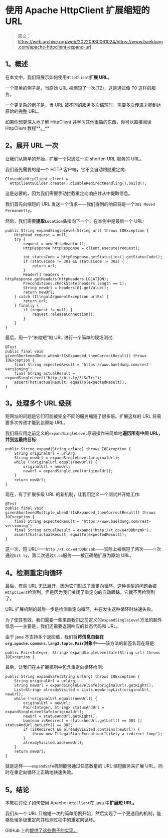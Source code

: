# 使用 Apache HttpClient 扩展缩短的 URL

> 原文：<https://web.archive.org/web/20220930061024/https://www.baeldung.com/apache-httpclient-expand-url>

## 1。概述

在本文中，我们将展示如何使用`HttpClient`**扩展 URL。**

一个简单的例子是，当原始 URL 被缩短了一次(T2)，这是通过像 T0 这样的服务。

一个更复杂的例子是，当 URL 被不同的服务多次缩短时，需要多次传递才能到达原始的完整 URL。

如果你想更深入地了解 HttpClient 并学习其他很酷的东西，你可以直接阅读 HttpClient 教程**[。](/web/20220813064331/https://www.baeldung.com/httpclient-guide "Cool basic and more advanced things you can do with the HttpClient 4")**

## 2。展开 URL 一次

让我们从简单的开始，扩展一个只通过一次 shorten URL 服务的 URL。

我们首先需要的是一个 HTTP 客户端，它不会自动跟随重定向:

```
CloseableHttpClient client = 
  HttpClientBuilder.create().disableRedirectHandling().build();
```

这是必要的，因为我们需要手动拦截重定向响应并从中提取信息。

我们首先向缩短的 URL 发送一个请求——我们得到的响应将是一个`301 Moved Permanently`。

然后，我们需要**提取`Location`头**指向下一个，在本例中是最后一个 URL:

```
public String expandSingleLevel(String url) throws IOException {
    HttpHead request = null;
    try {
        request = new HttpHead(url);
        HttpResponse httpResponse = client.execute(request);

        int statusCode = httpResponse.getStatusLine().getStatusCode();
        if (statusCode != 301 && statusCode != 302) {
            return url;
        }
        Header[] headers = httpResponse.getHeaders(HttpHeaders.LOCATION);
        Preconditions.checkState(headers.length == 1);
        String newUrl = headers[0].getValue();
        return newUrl;
    } catch (IllegalArgumentException uriEx) {
        return url;
    } finally {
        if (request != null) {
            request.releaseConnection();
        }
    }
}
```

最后，用一个“未缩短”的 URL 进行一个简单的现场测试:

```
@Test
public final void givenShortenedOnce_whenUrlIsExpanded_thenCorrectResult() throws IOException {
    final String expectedResult = "https://www.baeldung.com/rest-versioning";
    final String actualResult = expandSingleLevel("http://bit.ly/3LScTri");
    assertThat(actualResult, equalTo(expectedResult));
}
```

## 3。处理多个 URL 级别

短网址的问题是它们可能被完全不同的服务缩短了很多倍。扩展这样的 URL 将需要多次传递才能到达原始 URL。

我们将应用之前定义的`expandSingleLevel`原语操作来简单地**遍历所有中间 URL，并到达最终目标**:

```
public String expand(String urlArg) throws IOException {
    String originalUrl = urlArg;
    String newUrl = expandSingleLevel(originalUrl);
    while (!originalUrl.equals(newUrl)) {
        originalUrl = newUrl;
        newUrl = expandSingleLevel(originalUrl);
    }
    return newUrl;
}
```

现在，有了扩展多级 URL 的新机制，让我们定义一个测试并开始工作:

```
@Test
public final void givenShortenedMultiple_whenUrlIsExpanded_thenCorrectResult() throws IOException {
    final String expectedResult = "https://www.baeldung.com/rest-versioning";
    final String actualResult = expand("http://t.co/e4rDDbnzmk");
    assertThat(actualResult, equalTo(expectedResult));
}
```

这一次，短 URL——`http://t.co/e4rDDbnzmk`——实际上被缩短了两次——一次通过`bit.ly`，第二次通过`t.co`服务——被正确地扩展为原始 URL。

## 4。检测重定向循环

最后，有些 URL 无法展开，因为它们形成了重定向循环。这种类型的问题会被`HttpClient`检测到，但是因为我们关闭了重定向的自动跟踪，它就不再检测到了。

URL 扩展机制的最后一步是检测重定向循环，并在发生这种循环时快速失败。

为了使其有效，我们需要一些来自我们之前定义的`expandSingleLevel`方法的额外信息——主要是，我们还需要返回响应的状态代码和 URL。

由于 java 不支持多个返回值，我们将**将信息包装在`org.apache.commons.lang3.tuple.Pair`对象**中——该方法的新签名现在将是:

```
public Pair<Integer, String> expandSingleLevelSafe(String url) throws IOException {
```

最后，让我们在主扩展机制中包含重定向循环检测:

```
public String expandSafe(String urlArg) throws IOException {
    String originalUrl = urlArg;
    String newUrl = expandSingleLevelSafe(originalUrl).getRight();
    List<String> alreadyVisited = Lists.newArrayList(originalUrl, newUrl);
    while (!originalUrl.equals(newUrl)) {
        originalUrl = newUrl;
        Pair<Integer, String> statusAndUrl = expandSingleLevelSafe(originalUrl);
        newUrl = statusAndUrl.getRight();
        boolean isRedirect = statusAndUrl.getLeft() == 301 || statusAndUrl.getLeft() == 302;
        if (isRedirect && alreadyVisited.contains(newUrl)) {
            throw new IllegalStateException("Likely a redirect loop");
        }
        alreadyVisited.add(newUrl);
    }
    return newUrl;
}
```

就是这样——`expandSafe`机制能够通过任意数量的 URL 缩短服务来扩展 URL，同时在重定向循环上正确地快速失败。

## 5。结论

本教程讨论了如何使用 Apache `HttpClient`在 java 中**扩展短 URL。**

我们从一个 URL 只缩短一次的简单用例开始，然后实现了一个更通用的机制，能够处理多级重定向并检测过程中的重定向循环。

GitHub 上的[提供了这些例子的实现。](https://web.archive.org/web/20220813064331/https://github.com/eugenp/tutorials/tree/master/apache-httpclient-2 "URL expansion mechanism - all in an example test")